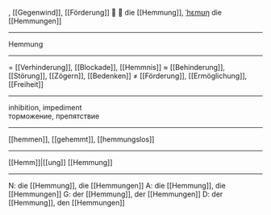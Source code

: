 , [[Gegenwind]], [[Förderung]]
🛑 🔴 die [[Hemmung]], [ˈhɛmʊŋ](https://youglish.com/pronounce/Hemmung/german)
die [[Hemmungen]]

---
Hemmung

---
= [[Verhinderung]], [[Blockade]], [[Hemmnis]]
≈ [[Behinderung]], [[Störung]], [[Zögern]], [[Bedenken]]
≠ [[Förderung]], [[Ermöglichung]], [[Freiheit]]

---
inhibition, impediment  
торможение, препятствие

---
[[hemmen]], [[gehemmt]], [[hemmungslos]]

---
[[Hemm]]|[[ung]]
[[Hemmung]]


---
N: die [[Hemmung]], die [[Hemmungen]]
A: die [[Hemmung]], die [[Hemmungen]]
G: der [[Hemmung]], der [[Hemmungen]]
D: der [[Hemmung]], den [[Hemmungen]]
